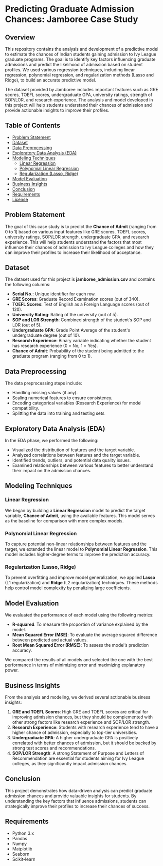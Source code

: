 # Predicting Graduate Admission Chances: Jamboree Case Study

## Overview

This repository contains the analysis and development of a predictive model to estimate the chances of Indian students gaining admission to Ivy League graduate programs. The goal is to identify key factors influencing graduate admissions and predict the likelihood of admission based on student profiles. We used various regression techniques, including linear regression, polynomial regression, and regularization methods (Lasso and Ridge), to build an accurate predictive model.

The dataset provided by Jamboree includes important features such as GRE scores, TOEFL scores, undergraduate GPA, university ratings, strength of SOP/LOR, and research experience. The analysis and model developed in this project will help students understand their chances of admission and provide actionable insights to improve their profiles.

## Table of Contents

- [Problem Statement](#problem-statement)
- [Dataset](#dataset)
- [Data Preprocessing](#data-preprocessing)
- [Exploratory Data Analysis (EDA)](#exploratory-data-analysis-eda)
- [Modeling Techniques](#modeling-techniques)
  - [Linear Regression](#linear-regression)
  - [Polynomial Linear Regression](#polynomial-linear-regression)
  - [Regularization (Lasso, Ridge)](#regularization-lasso-ridge)
- [Model Evaluation](#model-evaluation)
- [Business Insights](#business-insights)
- [Conclusion](#conclusion)
- [Requirements](#requirements)
- [License](#license)

## Problem Statement

The goal of this case study is to predict the **Chance of Admit** (ranging from 0 to 1) based on various input features like GRE scores, TOEFL scores, university ratings, SOP/LOR strength, undergraduate GPA, and research experience. This will help students understand the factors that most influence their chances of admission to Ivy League colleges and how they can improve their profiles to increase their likelihood of acceptance.

## Dataset

The dataset used for this project is **jamboree_admission.csv** and contains the following columns:

- **Serial No.**: Unique identifier for each row.
- **GRE Scores**: Graduate Record Examination scores (out of 340).
- **TOEFL Scores**: Test of English as a Foreign Language scores (out of 120).
- **University Rating**: Rating of the university (out of 5).
- **SOP and LOR Strength**: Combined strength of the student's SOP and LOR (out of 5).
- **Undergraduate GPA**: Grade Point Average of the student's undergraduate degree (out of 10).
- **Research Experience**: Binary variable indicating whether the student has research experience (0 = No, 1 = Yes).
- **Chance of Admit**: Probability of the student being admitted to the graduate program (ranging from 0 to 1).

## Data Preprocessing

The data preprocessing steps include:

- Handling missing values (if any).
- Scaling numerical features to ensure consistency.
- Encoding categorical variables (Research Experience) for model compatibility.
- Splitting the data into training and testing sets.

## Exploratory Data Analysis (EDA)

In the EDA phase, we performed the following:

- Visualized the distribution of features and the target variable.
- Analyzed correlations between features and the target variable.
- Identified trends, outliers, and potential data quality issues.
- Examined relationships between various features to better understand their impact on the admission chances.

## Modeling Techniques

### Linear Regression

We began by building a **Linear Regression** model to predict the target variable, **Chance of Admit**, using the available features. This model serves as the baseline for comparison with more complex models.

### Polynomial Linear Regression

To capture potential non-linear relationships between features and the target, we extended the linear model to **Polynomial Linear Regression**. This model includes higher-degree terms to improve the prediction accuracy.

### Regularization (Lasso, Ridge)

To prevent overfitting and improve model generalization, we applied **Lasso** (L1 regularization) and **Ridge** (L2 regularization) techniques. These methods help control model complexity by penalizing large coefficients.

## Model Evaluation

We evaluated the performance of each model using the following metrics:

- **R-squared**: To measure the proportion of variance explained by the model.
- **Mean Squared Error (MSE)**: To evaluate the average squared difference between predicted and actual values.
- **Root Mean Squared Error (RMSE)**: To assess the model’s prediction accuracy.

We compared the results of all models and selected the one with the best performance in terms of minimizing error and maximizing explanatory power.

## Business Insights

From the analysis and modeling, we derived several actionable business insights:

1. **GRE and TOEFL Scores**: High GRE and TOEFL scores are critical for improving admission chances, but they should be complemented with other strong factors like research experience and SOP/LOR strength.
2. **Research Experience**: Students with research experience tend to have a higher chance of admission, especially to top-tier universities.
3. **Undergraduate GPA**: A higher undergraduate GPA is positively correlated with better chances of admission, but it should be backed by strong test scores and recommendations.
4. **SOP/LOR Strength**: A strong Statement of Purpose and Letters of Recommendation are essential for students aiming for Ivy League colleges, as they significantly impact admission chances.

## Conclusion

This project demonstrates how data-driven analysis can predict graduate admission chances and provide valuable insights for students. By understanding the key factors that influence admissions, students can strategically improve their profiles to increase their chances of success.

## Requirements

- Python 3.x
- Pandas
- Numpy
- Matplotlib
- Seaborn
- Scikit-learn

